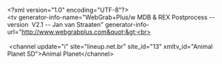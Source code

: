 &lt;?xml version=&quot;1.0&quot; encoding=&quot;UTF-8&quot;?&gt;<br>
&lt;tv generator-info-name=&quot;WebGrab+Plus/w MDB &amp; REX Postprocess -- version&nbsp; V2.1 -- Jan van Straaten&quot; generator-info-url=&quot;http://www.webgrabplus.com&quot;&gt;<br>
<br>
<br>
&nbsp;&lt;channel update=&quot;i&quot; site=&quot;lineup.net.br&quot; site_id=&quot;13&quot; xmltv_id=&quot;Animal Planet SD&quot;&gt;Animal Planet&lt;/channel&gt;
